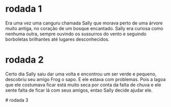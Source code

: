 # rodada 1 
Era uma vez uma canguru chamada Sally que morava perto de uma árvore muito antiga, no coração de um bosque encantado. Sally era curiosa como nenhuma outra, sempre ouvindo os sussurros do vento e seguindo borboletas brilhantes até lugares desconhecidos.

# rodada 2

Certo dia Sally saiu dar uma volta e encontrou um ser verde e pequeno, descobriu seu amigo Frog o sapo. E ele estava com problemas. Pois a lagoa que ele costumava ficar está muito seca por conta da falta de chuva e ele sente falta de ficar lá com seus amigos, entao Sally decide ajudar ele.

# rodada 3